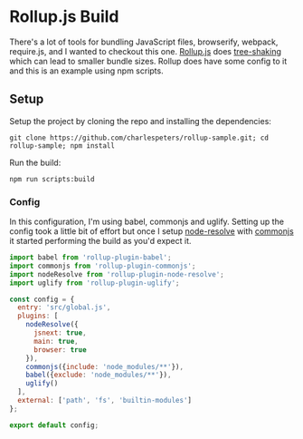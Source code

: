# Rollup.js Build

There's a lot of tools for bundling JavaScript files, browserify, webpack, require.js, and I wanted to checkout this one. [Rollup.js](http://rollupjs.org/) does [tree-shaking](https://medium.com/@Rich_Harris/tree-shaking-versus-dead-code-elimination-d3765df85c80#.nl42xh6eo) which can lead to smaller bundle sizes. Rollup does have some config to it and this is an example using npm scripts.

## Setup

Setup the project by cloning the repo and installing the dependencies:

```Shell
git clone https://github.com/charlespeters/rollup-sample.git; cd rollup-sample; npm install
```

Run the build:

```Shell
npm run scripts:build
```

### Config

In this configuration, I'm using babel, commonjs and uglify. Setting up the config took a little bit of effort but once I setup [node-resolve](https://github.com/rollup/rollup-plugin-node-resolve) with [commonjs](https://github.com/rollup/rollup-plugin-commonjs) it started performing the build as you'd expect it.

```JavaScript
import babel from 'rollup-plugin-babel';
import commonjs from 'rollup-plugin-commonjs';
import nodeResolve from 'rollup-plugin-node-resolve';
import uglify from 'rollup-plugin-uglify';

const config = {
  entry: 'src/global.js',
  plugins: [
    nodeResolve({
      jsnext: true,
      main: true,
      browser: true
    }),
    commonjs({include: 'node_modules/**'}),
    babel({exclude: 'node_modules/**'}),
    uglify()
  ],
  external: ['path', 'fs', 'builtin-modules']
};

export default config;
```
